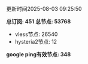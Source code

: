 更新时间2025-08-03 09:25:50

**总订阅: 451**
**总节点: 53768**
- vless节点: 26540
- hysteria2节点: 12

**google ping有效节点: 348**

